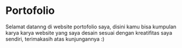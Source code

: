 # Portofolio
Selamat datanng di website portofolio saya, disini kamu bisa kumpulan karya karya website yang saya desain sesuai dengan kreatifitas saya sendiri, terimakasih atas kunjungannya :)
